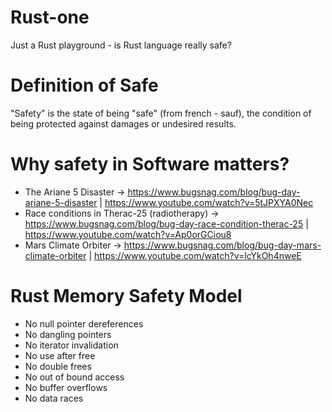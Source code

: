 # Rust-one
Just a Rust playground - is Rust language really safe?

# Definition of Safe
"Safety" is the state of being "safe" (from french - sauf), the condition of being protected against damages or undesired results.

# Why safety in Software matters?
- The Ariane 5 Disaster -> https://www.bugsnag.com/blog/bug-day-ariane-5-disaster | https://www.youtube.com/watch?v=5tJPXYA0Nec
- Race conditions in Therac-25 (radiotherapy) -> https://www.bugsnag.com/blog/bug-day-race-condition-therac-25 | https://www.youtube.com/watch?v=Ap0orGCiou8
- Mars Climate Orbiter -> https://www.bugsnag.com/blog/bug-day-mars-climate-orbiter | https://www.youtube.com/watch?v=lcYkOh4nweE

# Rust Memory Safety Model
- No null pointer dereferences
- No dangling pointers
- No iterator invalidation
- No use after free
- No double frees
- No out of bound access
- No buffer overflows
- No data races